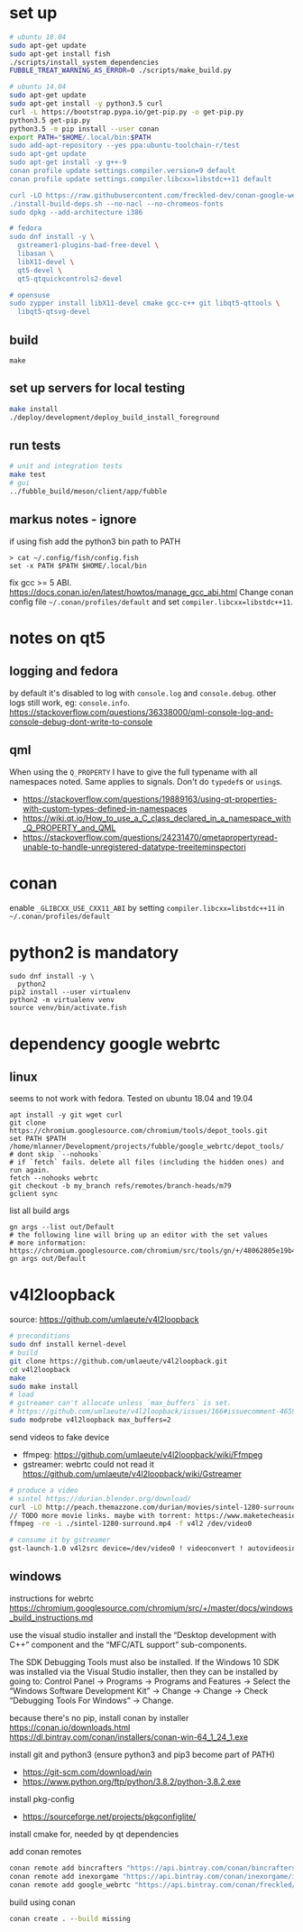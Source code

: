 # set up

```bash
# ubuntu 18.04
sudo apt-get update
sudo apt-get install fish
./scripts/install_system_dependencies
FUBBLE_TREAT_WARNING_AS_ERROR=0 ./scripts/make_build.py

# ubuntu 14.04
sudo apt-get update
sudo apt-get install -y python3.5 curl
curl -L https://bootstrap.pypa.io/get-pip.py -o get-pip.py
python3.5 get-pip.py
python3.5 -m pip install --user conan
export PATH="$HOME/.local/bin:$PATH
sudo add-apt-repository --yes ppa:ubuntu-toolchain-r/test
sudo apt-get update
sudo apt-get install -y g++-9
conan profile update settings.compiler.version=9 default
conan profile update settings.compiler.libcxx=libstdc++11 default

curl -LO https://raw.githubusercontent.com/freckled-dev/conan-google-webrtc/master/install-build-deps.sh
./install-build-deps.sh --no-nacl --no-chromeos-fonts
sudo dpkg --add-architecture i386

# fedora
sudo dnf install -y \
  gstreamer1-plugins-bad-free-devel \
  libasan \
  libX11-devel \
  qt5-devel \
  qt5-qtquickcontrols2-devel

# opensuse
sudo zypper install libX11-devel cmake gcc-c++ git libqt5-qttools \
  libqt5-qtsvg-devel
```

## build

```
make
```

## set up servers for local testing

```bash
make install
./deploy/development/deploy_build_install_foreground
```

## run tests

```bash
# unit and integration tests
make test
# gui
../fubble_build/meson/client/app/fubble
```

## markus notes - ignore

if using fish add the python3 bin path to PATH
```
> cat ~/.config/fish/config.fish
set -x PATH $PATH $HOME/.local/bin
```

fix gcc >= 5 ABI. https://docs.conan.io/en/latest/howtos/manage_gcc_abi.html
Change conan config file `~/.conan/profiles/default` and set `compiler.libcxx=libstdc++11`.

# notes on qt5

## logging and fedora

by default it's disabled to log with `console.log` and `console.debug`. other logs still work, eg: `console.info`.
https://stackoverflow.com/questions/36338000/qml-console-log-and-console-debug-dont-write-to-console

## qml

When using the `Q_PROPERTY` I have to give the full typename with all namespaces noted.
Same applies to signals.
Don't do `typedef`s or `using`s.
- https://stackoverflow.com/questions/19889163/using-qt-properties-with-custom-types-defined-in-namespaces
- https://wiki.qt.io/How_to_use_a_C_class_declared_in_a_namespace_with_Q_PROPERTY_and_QML
- https://stackoverflow.com/questions/24231470/qmetapropertyread-unable-to-handle-unregistered-datatype-treeiteminspectori

# conan
enable `_GLIBCXX_USE_CXX11_ABI` by setting `compiler.libcxx=libstdc++11` in `~/.conan/profiles/default`

# python2 is mandatory

```
sudo dnf install -y \
  python2
pip2 install --user virtualenv
python2 -m virtualenv venv
source venv/bin/activate.fish
```

# dependency google webrtc

## linux

seems to not work with fedora. Tested on ubuntu 18.04 and 19.04

```fish
apt install -y git wget curl
git clone https://chromium.googlesource.com/chromium/tools/depot_tools.git
set PATH $PATH /home/mlanner/Development/projects/fubble/google_webrtc/depot_tools/
# dont skip `--nohooks`
# if `fetch` fails. delete all files (including the hidden ones) and run again.
fetch --nohooks webrtc
git checkout -b my_branch refs/remotes/branch-heads/m79
gclient sync
```

list all build args
```
gn args --list out/Default
# the following line will bring up an editor with the set values
# more information: https://chromium.googlesource.com/chromium/src/tools/gn/+/48062805e19b4697c5fbd926dc649c78b6aaa138/docs/quick_start.md
gn args out/Default
```

# v4l2loopback

source: https://github.com/umlaeute/v4l2loopback

```bash
# preconditions
sudo dnf install kernel-devel
# build
git clone https://github.com/umlaeute/v4l2loopback.git
cd v4l2loopback
make
sudo make install
# load
# gstreamer can't allocate unless `max_buffers` is set.
# https://github.com/umlaeute/v4l2loopback/issues/166#issuecomment-465960256
sudo modprobe v4l2loopback max_buffers=2
```

send videos to fake device

- ffmpeg: https://github.com/umlaeute/v4l2loopback/wiki/Ffmpeg
- gstreamer: webrtc could not read it https://github.com/umlaeute/v4l2loopback/wiki/Gstreamer

```bash
# produce a video
# sintel https://durian.blender.org/download/
curl -LO http://peach.themazzone.com/durian/movies/sintel-1280-surround.mp4
// TODO more movie links. maybe with torrent: https://www.maketecheasier.com/how-to-download-torrents-from-the-command-line-in-ubuntu/
ffmpeg -re -i ./sintel-1280-surround.mp4 -f v4l2 /dev/video0

# consume it by gstreamer
gst-launch-1.0 v4l2src device=/dev/video0 ! videoconvert ! autovideosink
```

## windows

instructions for webrtc
https://chromium.googlesource.com/chromium/src/+/master/docs/windows_build_instructions.md

use the visual studio installer and install the “Desktop development with C++”
component and the “MFC/ATL support” sub-components.

The SDK Debugging Tools must also be installed. If the Windows 10 SDK was 
installed via the Visual Studio installer, then they can be installed by going
to: Control Panel → Programs → Programs and Features → 
Select the “Windows Software Development Kit” → Change → Change → 
Check “Debugging Tools For Windows” → Change.


because there's no pip, install conan by installer \
https://conan.io/downloads.html
https://dl.bintray.com/conan/installers/conan-win-64_1_24_1.exe

install git and python3 (ensure python3 and pip3 become part of PATH)
- https://git-scm.com/download/win
- https://www.python.org/ftp/python/3.8.2/python-3.8.2.exe

install pkg-config
- https://sourceforge.net/projects/pkgconfiglite/

install cmake for, needed by qt dependencies

add conan remotes
```bat
conan remote add bincrafters "https://api.bintray.com/conan/bincrafters/public-conan"
conan remote add inexorgame "https://api.bintray.com/conan/inexorgame/inexor-conan"
conan remote add google_webrtc "https://api.bintray.com/conan/freckled/google-webrtc"
```

build using conan
```bat
conan create . --build missing
```

